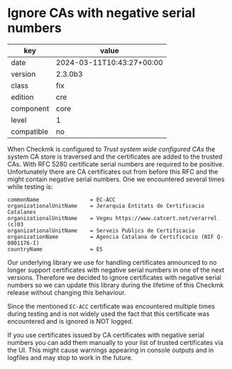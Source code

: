 [//]: # (werk v2)
# Ignore CAs with negative serial numbers

key        | value
---------- | ---
date       | 2024-03-11T10:43:27+00:00
version    | 2.3.0b3
class      | fix
edition    | cre
component  | core
level      | 1
compatible | no

When Checkmk is configured to *Trust system wide configured CAs* the system CA store is traversed and the certificates are added to the trusted CAs.
With RFC 5280 certificate serial numbers are required to be positive. Unfortunately there are CA certificates out from before this RFC and the might contain negative serial numbers.
One we encountered several times while testing is:

    commonName                = EC-ACC
    organizationalUnitName    = Jerarquia Entitats de Certificacio Catalanes
    organizationalUnitName    = Vegeu https://www.catcert.net/verarrel (c)03
    organizationalUnitName    = Serveis Publics de Certificacio
    organizationName          = Agencia Catalana de Certificacio (NIF Q-0801176-I)
    countryName               = ES

Our underlying library we use for handling certificates announced to no longer support certificates with negative serial numbers in one of the next versions. Therefore we decided to ignore certificates with negative serial numbers so we can update this library during the lifetime of this Checkmk release without changing this behaviour.

Since the mentioned `EC-ACC` certificate was encountered multiple times during testing and is not widely used the fact that this certificate was encountered and is ignored is NOT logged.

If you use certificates issued by CA certificates with negative serial numbers you can add them manually to your list of trusted certificates via the UI.
This might cause warnings appearing in console outputs and in logfiles and may stop to work in the future.
